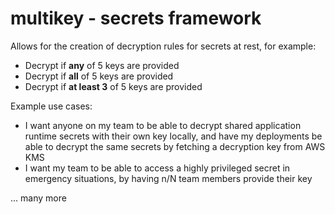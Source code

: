 # multikey - secrets framework

Allows for the creation of decryption rules for secrets at rest, for example:

- Decrypt if **any** of 5 keys are provided
- Decrypt if **all** of 5 keys are provided
- Decrypt if **at least 3** of 5 keys are provided

Example use cases:

- I want anyone on my team to be able to decrypt shared application runtime secrets with their own key locally, and have my deployments be able to decrypt the same secrets by fetching a decryption key from AWS KMS
- I want my team to be able to access a highly privileged secret in emergency situations, by having n/N team members provide their key

... many more
